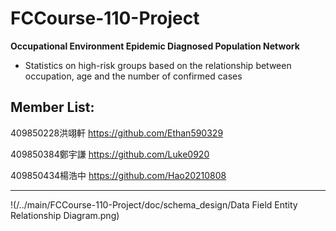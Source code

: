 # FCCourse-110-Project
**Occupational Environment Epidemic Diagnosed Population Network**


- Statistics on high-risk groups based on the relationship between occupation, age and the number of confirmed cases


Member List:
------------------------------------------------------------------------------------------------------------------------

409850228洪翊軒
https://github.com/Ethan590329


409850384鄭宇謙
https://github.com/Luke0920


409850434楊浩中
https://github.com/Hao20210808


*********************************************************************************************************************
!(/../main/FCCourse-110-Project/doc/schema_design/Data Field Entity Relationship Diagram.png)
